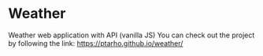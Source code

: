 # Weather
Weather web application with API (vanilla JS)
You can check out the project by following the link: 
https://ptarho.github.io/weather/
